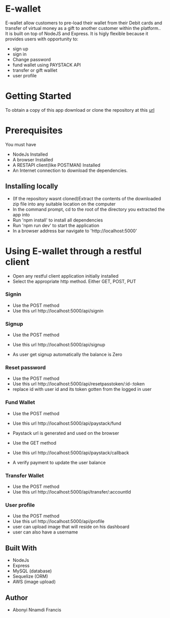 # E-wallet

E-wallet allow customers to pre-load their wallet from their Debit cards and transfer of virtual money as a gift to another customer within the platform.. It is built on top of NodeJS and Express. It is higly flexible because it provides users with opportunity to:

- sign up
- sign in
- Change password
- fund wallet using PAYSTACK API
- transfer or gift walllet
- user profile

# Getting Started

To obtain a copy of this app download or clone the repository at this [url](https://github.com/AbonyiXavier/E-wallet-backend)

# Prerequisites

You must have

- NodeJs Installed
- A browser Installed
- A RESTAPI client(like POSTMAN) Installed
- An Internet connection to download the dependencies.

## Installing locally

- (If the repository wasnt cloned)Extract the contents of the downloaded zip file into any suitable location on the computer
- In the command prompt, cd to the root of the directory you extracted the app into
- Run 'npm install' to install all dependencies
- Run 'npm run dev' to start the application
- In a browser address bar navigate to 'http://localhost:5000'

# Using E-wallet through a restful client

- Open any restful client application initially installed
- Select the appropriate http method. Either GET, POST, PUT

### Signin

- Use the POST method
- Use this url http://localhost:5000/api/signin

### Signup

- Use the POST method
- Use this url http://localhost:5000/api/signup

- As user get signup automatically the balance is Zero

### Reset password

- Use the POST method
- Use this url http://localhost:5000/api/resetpasstoken/:id-:token
- replace id with user id and its token gotten from the logged in user

### Fund Wallet

- Use the POST method
- Use this url http://localhost:5000/api/paystack/fund
- Paystack url is generated and used on the browser

- Use the GET method
- Use this url http://localhost:5000/api/paystack/callback
- A verify payment to update the user balance

### Transfer Wallet

- Use the POST method
- Use this url http://localhost:5000/api/transfer/:accountId

### User profile

- Use the POST method
- Use this url http://localhost:5000/api/profile
- user can upload image that will reside on his dashboard
- user can also have a username

## Built With

- NodeJs
- Express
- MySQL (database)
- Sequelize (ORM)
- AWS (image upload)

## Author

- Abonyi Nnamdi Francis
